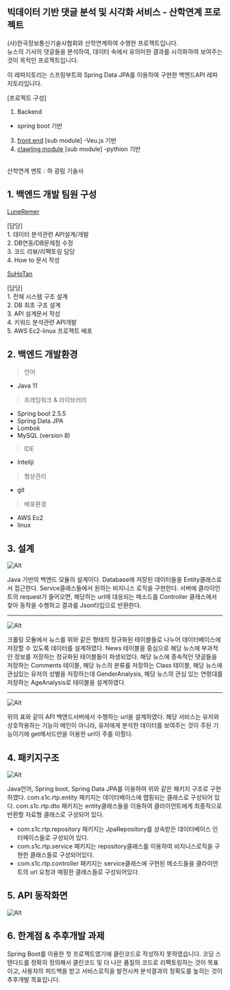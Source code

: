 ﻿
## **빅데이터 기반 댓글 분석 및 시각화 서비스** - 산학연계 프로젝트

(사)한국정보통신기술사협회와 산학연계하여 수행한 프로젝트입니다. <br>
뉴스의 기사의 댓글들을 분석하여, 데이터 속에서 유의미한 결과를 시각화하여 보여주는 것이 목적인 프로젝트입니다. 

이 레파지토리는 스프링부트와 Spring Data JPA를 이용하여 구현한 백엔드API 레파지토리입니다.

[프로젝트 구성]
1. Backend
- spring boot 기반
3. <a href="https://github.com/CSID-DGU/3S1C_frontend/tree/359ee640e65d83b68986a23eefa58104f1473afe"> front end</a> [sub module]
-Veu.js 기반
4. <a href="https://github.com/LuneRemer/CrawlingModule_NaverNews.git"> clawling module</a> [sub module]
-pythion 기반

<br>
산학연계 멘토 : 하 광림 기술사

## 1. 백엔드 개발 팀원 구성

<p><a href="https://github.com/LuneRemer">LuneRemer</a> <p>
[담당]<br>
1. 데이터 분석관련 API설계/개발<br>
2. DB연동/DB문제점 수정<br>
3. 코드 리뷰/리팩토링 담당<br>
4. How to 문서 작성

<p><a href="https://github.com/SuHoTan">SuHoTan</a> <p>
[담당]<br>
1.  전체 시스템 구조 설계<br>
2.  DB 최초 구조 설계<br>
3.  API 설계문서 작성<br>
4. 키워드 분석관련 API개발<br>
5. AWS Ec2-linux 프로젝트 배포

## 2. 백엔드 개발환경
<blockquote> 
<p> 언어</p>
</blockquote>
<ul>
<li>Java 11</li>
</ul>
<blockquote> 
<p> 프레임워크 & 라이브러리</p>
</blockquote>
<ul>
<li>Spring boot 2.5.5</li>
<li>Spring Data JPA</li>
<li>Lombok</li>
<li>MySQL (version 8)</li>
</ul>
<blockquote> 
<p> IDE</p>
</blockquote>
<ul>
<li>Inteliji</li>
</ul>
</blockquote>

<blockquote> 
<p> 형상관리 </p>
</blockquote>
<ul>
<li>git</li>
</ul>
</blockquote>

<blockquote> 
<p> 배포환경 </p>
</blockquote>
<ul>
<li>AWS Ec2</li>
<li>linux</li>
</ul>

## 3. 설계
<p><img src="md/backend1.PNG" alt="Alt"></p>
Java 기반의 백엔드 모듈의 설계이다. Database에 저장된 데이터들을 Entity클래스로서 접근한다. Servce클래스들에서 원하는 비지니스 로직을 구현한다. 서버에 클라이언트의 request가 들어오면, 해당하는 url에 대응되는 메소드를 Controller 클래스에서 찾아 동작을 수행하고 결과를 Json타입으로 반환한다.
<hr>
<p><img src="md/DB.PNG" alt="Alt"></p>
크롤링 모듈에서 뉴스를 위와 같은 형태의 정규화된 테이블들로 나누어 데이터베이스에 저장할 수 있도록 데이터를 설계하였다. News 테이블을 중심으로 해당 뉴스에 부과적인 정보를 저장하는 정규화된 테이블들이 파생되었다. 해당 뉴스에 종속적인 댓글들을 저장하는 Comments 테이블, 해당 뉴스의 분류를 저장하는 Class 테이블, 해당 뉴스에 관심있는 유저의 성별을 저장하는데 GenderAnalysis, 해당 뉴스의 관심 있는 연령대를 저장하는 AgeAnalysis로 테이블을 설계하였다.
<hr>
<p><img src="md/apitable.PNG" alt="Alt"></p>
위의 표와 같이 API 백엔드서버에서 수행하는 url을 설계하였다. 해당 서비스는 유저와 상호작용하는 기능이 메인이 아니라, 유저에게 분석한 데이터를 보여주는 것이 주된 기능이기에 get메서드만을 이용한 url이 주를 이뤘다.

## 4. 패키지구조
<p><img src="md/package.PNG" alt="Alt"></p>
Java언어, Spring boot, Spring Data JPA를 이용하여 위와 같은 패키지 구조로 구현하였다. com.s1c.rtp.entity 패키지는 데이터베이스에 맵핑되는 클래스로 구성되어 있다. com.s1c.rtp.dto 패키지는 entity클래스들을 이용하여 클라이언트에게 최종적으로 반환할 자료형 클래스로 구성되어 있다.

- com.s1c.rtp.repository 패키지는 JpaRepository를 상속받은 데이터베이스 인터페이스들로 구성되어 있다.
- com.s1c.rtp.service 패키지는 repository클래스를 이용하여 비지니스로직을 구현한 클래스들로 구성되어있다.
- com.s1c.rtp.controller 패키지는 service클래스에 구현된 메소드들을 클라이언트의 url 요청과 매핑한 클래스들로 구성되어있다.

## 5.  API 동작화면
<p><img src="md/screen.PNG" alt="Alt"></p>

## 6. 한계점 & 추후개발 과제
Spring Boot를 이용한 첫 프로젝트였기에 클린코드로 작성하지 못하였습니다. 코딩 스탠다드를 정확히 정의해서 클린코드 및 더 나은 품질의 코드로 리팩토링하는 것이 목표이고, 사용자의 피드백을 받고 서비스로직을 발전시켜 분석결과의 정확도를 높히는 것이 추후개발 목표입니다.


